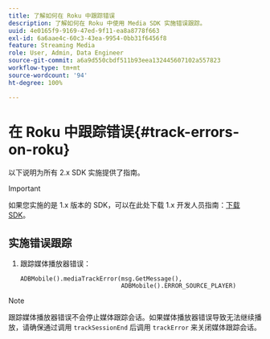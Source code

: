 ```yaml
---
title: 了解如何在 Roku 中跟踪错误
description: 了解如何在 Roku 中使用 Media SDK 实施错误跟踪。
uuid: 4e0165f9-9169-47ed-9f11-ea8a8778f663
exl-id: 6a6aae4c-60c3-43ea-9954-0bb31f6456f8
feature: Streaming Media
role: User, Admin, Data Engineer
source-git-commit: a6a9d550cbdf511b93eea132445607102a557823
workflow-type: tm+mt
source-wordcount: '94'
ht-degree: 100%

---
```


# 在 Roku 中跟踪错误{#track-errors-on-roku}

以下说明为所有 2.x SDK 实施提供了指南。

>[!IMPORTANT]
>
> 如果您实施的是 1.x 版本的 SDK，可以在此处下载 1.x 开发人员指南：[下载 SDK](/help/getting-started/download-sdks.md)。

## 实施错误跟踪

1. 跟踪媒体播放器错误：

   ```
   ADBMobile().mediaTrackError(msg.GetMessage(),
                               ADBMobile().ERROR_SOURCE_PLAYER)
   ```

>[!NOTE]
>
>跟踪媒体播放器错误不会停止媒体跟踪会话。如果媒体播放器错误导致无法继续播放，请确保通过调用 `trackSessionEnd` 后调用 `trackError` 来关闭媒体跟踪会话。
